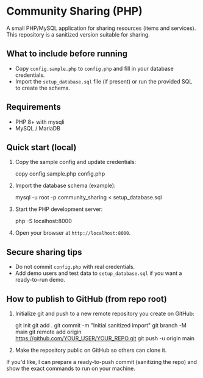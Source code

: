 # Community Sharing (PHP)

A small PHP/MySQL application for sharing resources (items and services). This repository is a sanitized version suitable for sharing.

## What to include before running
- Copy `config.sample.php` to `config.php` and fill in your database credentials.
- Import the `setup_database.sql` file (if present) or run the provided SQL to create the schema.

## Requirements
- PHP 8+ with mysqli
- MySQL / MariaDB

## Quick start (local)
1. Copy the sample config and update credentials:

   copy config.sample.php config.php

2. Import the database schema (example):

   mysql -u root -p community_sharing < setup_database.sql

3. Start the PHP development server:

   php -S localhost:8000

4. Open your browser at `http://localhost:8000`.

## Secure sharing tips
- Do not commit `config.php` with real credentials.
- Add demo users and test data to `setup_database.sql` if you want a ready-to-run demo.

## How to publish to GitHub (from repo root)
1. Initialize git and push to a new remote repository you create on GitHub:

   git init
   git add .
   git commit -m "Initial sanitized import"
   git branch -M main
   git remote add origin https://github.com/YOUR_USER/YOUR_REPO.git
   git push -u origin main

2. Make the repository public on GitHub so others can clone it.

If you'd like, I can prepare a ready-to-push commit (sanitizing the repo) and show the exact commands to run on your machine.
